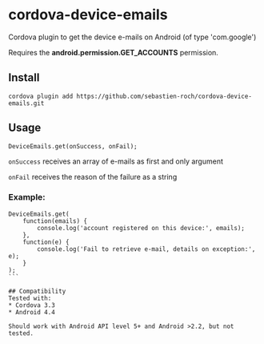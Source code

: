 cordova-device-emails
=====================

Cordova plugin to get the device e-mails on Android (of type 'com.google')

Requires the **android.permission.GET_ACCOUNTS** permission.

## Install
```
cordova plugin add https://github.com/sebastien-roch/cordova-device-emails.git
```

## Usage
```
DeviceEmails.get(onSuccess, onFail);
```
`onSuccess` receives an array of e-mails as first and only argument

`onFail` receives the reason of the failure as a string

### Example:
````
DeviceEmails.get(
	function(emails) {
		console.log('account registered on this device:', emails);
	},
    function(e) {
    	console.log('Fail to retrieve e-mail, details on exception:', e);
    }
);
```

## Compatibility
Tested with:
* Cordova 3.3
* Android 4.4

Should work with Android API level 5+ and Android >2.2, but not tested.
